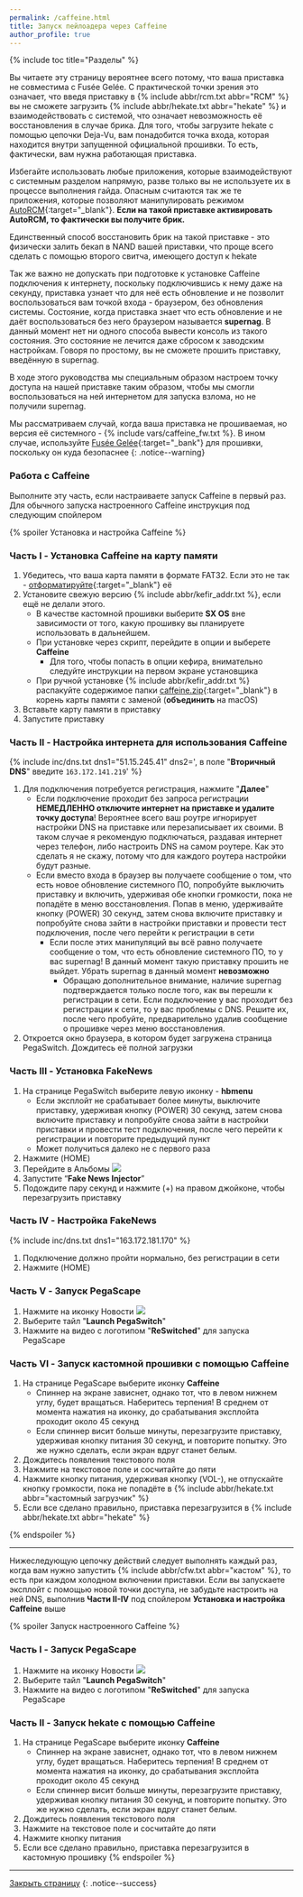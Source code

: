 ```yaml
---
permalink: /caffeine.html
title: Запуск пейлоадера через Caffeine
author_profile: true
---
```

{% include toc title="Разделы" %}

Вы читаете эту страницу вероятнее всего потому, что ваша приставка не совместима с Fusée Gelée. С практической точки зрения это означает, что введя приставку в {% include abbr/rcm.txt abbr="RCM" %} вы не сможете загрузить {% include abbr/hekate.txt abbr="hekate" %} и взаимодействовать с системой, что означает невозможность её восстановления в случае брика. Для того, чтобы загрузите hekate с помощью цепочки Deja-Vu, вам понадобится точка входа, которая находится внутри запущенной официальной прошивки. То есть, фактически, вам нужна работающая приставка. 

Избегайте использовать любые приложения, которые взаимодействуют с системным разделом напрямую, разве только вы не используете их в процессе выполнения гайда. Опасным считаются так же те приложения, которые позволяют манипулировать режимом [AutoRCM](autorcm){:target="_blank"}. **Если на такой приставке активировать AutoRCM, то фактически вы получите брик.**

Единственный способ восстановить брик на такой приставке - это физически залить бекап в NAND вашей приставки, что проще всего сделать с помощью второго свитча, имеющего доступ к hekate

Так же важно не допускать при подготовке к установке Caffeine подключения к интернету, поскольку подключившись к нему даже на секунду, приставка узнает что для неё есть обновление и не позволит воспользоваться вам точкой входа - браузером, без обновления системы. Состояние, когда приставка знает что есть обновление и не даёт воспользоваться без него браузером называется **supernag**. В данный момент нет ни одного способа вывести консоль из такого состояния. Это состояние не лечится даже сбросом к заводским настройкам. Говоря по простому, вы не сможете прошить приставку, введённую в supernag.

В ходе этого руководства мы специальным образом настроем точку доступа на нашей приставке таким образом, чтобы мы смогли воспользоваться на ней интернетом для запуска взлома, но не получили supernag.	

Мы рассматриваем случай, когда ваша приставка не прошиваемая, но версия её системного - {% include vars/caffeine_fw.txt %}. В ином случае, используйте [Fusée Gelée](fusee-gelee){:target="_bank"} для прошивки, поскольку он куда безопаснее
{: .notice--warning}

### Работа с Caffeine 

Выполните эту часть, если настраиваете запуск Caffeine в первый раз. Для обычного запуска настроенного Caffeine инструкция под следующим спойлером

{% spoiler Установка и настройка Caffeine %}
### Часть I - Установка Caffeine на карту памяти 

1. Убедитесь, что ваша карта памяти в формате FAT32. Если это не так - [отформатируйте](http://customfw.xyz/format_sd){:target="_blank"} её
1. Установите свежую версию {% include abbr/kefir_addr.txt %}, если ещё не делали этого. 
	* В качестве кастомной прошивки выберите **SX OS** вне зависимости от того, какую прошивку вы планируете использовать в дальнейшем. 
	* При установке через скрипт, перейдите в опции и выберете **Caffeine**
		* Для того, чтобы попасть в опции кефира, внимательно следуйте инструкции на первом экране установщика 
	* При ручной установке {% include abbr/kefir_addr.txt %} распакуйте содержимое папки [caffeine.zip](files/caffeine.zip){:target="_blank"} в корень карты памяти с заменой (**объединить** на macOS)
1. Вставьте карту памяти в приставку 
1. Запустите приставку

### Часть II - Настройка интернета для использования Caffeine 

{% include inc/dns.txt dns1="51.15.245.41" dns2=', в поле "**Вторичный DNS**" введите `163.172.141.219`' %}
1. Для подключения потребуется регистрация, нажмите "**Далее**"
	* Если подключение проходит без запроса регистрации **НЕМЕДЛЕННО отключите интернет на приставке и удалите точку доступа**! Вероятнее всего ваш роутре игнорирует настройки DNS на приставке или перезаписывает их своими. В таком случае я рекомендую подключаться, раздавая интернет через телефон, либо настроить DNS на самом роутере. Как это сделать я не скажу, потому что для каждого роутера настройки будут разные.
	* Если вместо входа в браузер вы получаете сообщение о том, что есть новое обновление системного ПО, попробуйте выключить приставку и включить, удерживая обе кнопки громкости, пока не попадёте в меню восстановления. Попав в меню, удерживайте кнопку (POWER) 30 секунд, затем снова включите приставку и попробуйте снова зайти в настройки приставки и провести тест подключения, после чего перейти к регистрации в сети
		* Если после этих манипуляций вы всё равно получаете сообщение о том, что есть обновление системного ПО, то у вас supernag! В данный момент такую приставку прошить не выйдет. Убрать supernag в данный момент **невозможно**
			* Обращаю дополнительное внимание, наличие supernag подтверждается только после того, как вы перешли к регистрации в сети. Если подключение у вас проходит без регистрации к сети, то у вас проблемы с DNS. Решите их, после чего пробуйте, предварительно удалив сообщение о прошивке через меню восстановления. 
1. Откроется окно браузера, в котором будет загружена страница PegaSwitch. Дождитесь её полной загрузки

### Часть III - Установка FakeNews

1. На странице PegaSwitch выберите левую иконку - **hbmenu**
	* Если эксплойт не срабатывает более минуты, выключите приставку, удерживая кнопку (POWER) 30 секунд, затем снова включите приставку и попробуйте снова зайти в настройки приставки и провести тест подключения, после чего перейти к регистрации и повторите предыдущий пункт
	* Может получиться далеко не с первого раза
1. Нажмите (HOME)
1. Перейдите в Альбомы ![](/images/screenshots/album.png) 
1. Запустите “**Fake News Injector**”
1. Подождите пару секунд и нажмите (+) на правом джойконе, чтобы перезагрузить приставку 

### Часть IV - Настройка FakeNews

{% include inc/dns.txt dns1="163.172.181.170" %}
1. Подключение должно пройти нормально, без регистрации в сети
1. Нажмите (HOME)

### Часть V - Запуск PegaScape

1. Нажмите на иконку Новости ![](/images/screenshots/news.png) 
1. Выберите тайл "**Launch PegaSwitch**"
1. Нажмите на видео с логотипом "**ReSwitched**" для запуска PegaScape

### Часть VI - Запуск кастомной прошивки с помощью Caffeine

1. На странице PegaScape выберите иконку **Caffeine**
	* Спиннер на экране зависнет, однако тот, что в левом нижнем углу, будет вращаться. Наберитесь терпения! В среднем от момента нажатия на иконку,  до срабатывания эксплойта проходит около 45 секунд
	* Если спиннер висит больше минуты, перезагрузите приставку, удерживая кнопку питания 30 секунд, и повторите попытку. Это же нужно сделать, если экран вдруг станет белым. 
1. Дождитесь появления текстового поля 
1. Нажмите на текстовое поле и сосчитайте до пяти
1. Нажмите кнопку питания, удерживая кнопку (VOL-), не отпускайте кнопку громкости, пока не попадёте в {% include abbr/hekate.txt abbr="кастомный загрузчик" %} 
1. Если все сделано правильно, приставка перезагрузится в {% include abbr/hekate.txt abbr="hekate" %}

{% endspoiler %}

____

Нижеследующую цепочку действий следует выполнять каждый раз, когда вам нужно запустить {% include abbr/cfw.txt abbr="кастом" %}, то есть при каждом холодном включении приставки. Если вы запускаете эксплойт с помощью новой точки доступа, не забудьте настроить на ней DNS, выполнив **Части II-IV** под спойлером **Установка и настройка Caffeine** выше

{% spoiler Запуск настроенного Caffeine %}
### Часть I - Запуск PegaScape

1. Нажмите на иконку Новости ![](/images/screenshots/news.png) 
1. Выберите тайл "**Launch PegaSwitch**"
1. Нажмите на видео с логотипом "**ReSwitched**" для запуска PegaScape

### Часть II - Запуск hekate с помощью Caffeine

1. На странице PegaScape выберите иконку **Caffeine**
	* Спиннер на экране зависнет, однако тот, что в левом нижнем углу, будет вращаться. Наберитесь терпения! В среднем от момента нажатия на иконку,  до срабатывания эксплойта проходит около 45 секунд
	* Если спиннер висит больше минуты, перезагрузите приставку, удерживая кнопку питания 30 секунд, и повторите попытку. Это же нужно сделать, если экран вдруг станет белым. 
1. Дождитесь появления текстового поля 
1. Нажмите на текстовое поле и сосчитайте до пяти
1. Нажмите кнопку питания
1. Если все сделано правильно, приставка перезагрузится в кастомную прошивку
{% endspoiler %}

___

[Закрыть страницу](javascript:window.close();)
{: .notice--success}
